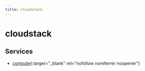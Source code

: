 ```yaml
---
title: cloudstack
---
```


# cloudstack

## Services


- [compute](compute){:target="_blank" rel="nofollow noreferrer noopener"}


